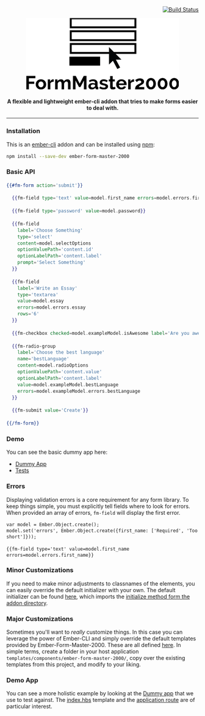 <div align="right">
  <a href="https://travis-ci.org/Emerson/ember-form-master-2000" target="_blank">
    <img src="https://travis-ci.org/Emerson/ember-form-master-2000.svg?branch=master" alt="Build Status">
  </a>
</div>

<p align="center">
  <img src="https://raw.githubusercontent.com/Emerson/ember-form-master-2000/master/addon/assets/form-master-2000.png" alt="FormMaster2000"/>
</p>

<div align="center">
  <h4>A flexible and lightweight ember-cli addon that tries to make forms easier to deal with.</h4>
</div>

----------------------------

### Installation

This is an [ember-cli](http://www.ember-cli.com/) addon and can be installed using [npm](https://www.npmjs.org/package/ember-form-master-2000):

```bash
npm install --save-dev ember-form-master-2000
```

### Basic API

```handlebars
{{#fm-form action='submit'}}

  {{fm-field type='text' value=model.first_name errors=model.errors.first_name label='First Name'}}

  {{fm-field type='password' value=model.password}}

  {{fm-field 
    label='Choose Something' 
    type='select'
    content=model.selectOptions
    optionValuePath='content.id'
    optionLabelPath='content.label'
    prompt='Select Something'
  }}

  {{fm-field
    label='Write an Essay'
    type='textarea'
    value=model.essay
    errors=model.errors.essay
    rows='6'
  }}

  {{fm-checkbox checked=model.exampleModel.isAwesome label='Are you awesome?'}}

  {{fm-radio-group
    label='Choose the best language'
    name='bestLanguage'
    content=model.radioOptions
    optionValuePath='content.value'
    optionLabelPath='content.label'
    value=model.exampleModel.bestLanguage
    errors=model.exampleModel.errors.bestLanguage
  }}

  {{fm-submit value='Create'}}

{{/fm-form}}
```

### Demo

You can see the basic dummy app here:

  * [Dummy App](http://ember-form-master-2000.emersonlackey.com)
  * [Tests](http://ember-form-master-2000.emersonlackey.com/tests/)

### Errors

Displaying validation errors is a core requirement for any form library. To keep things simple, you must explicitly tell fields where to look for errors. When provided an array of errors, `fm-field` will display the first error.

```
var model = Ember.Object.create();
model.set('errors', Ember.Object.create({first_name: ['Required', 'Too short']}));

{{fm-field type='text' value=model.first_name errors=model.errors.first_name}}
```

### Minor Customizations

If you need to make minor adjustments to classnames of the elements, you can easily override the default initializer with your own. The default initializer can be found [here](https://github.com/Emerson/ember-form-master-2000/blob/master/app/initializers/ember-form-master-2000.js), which imports the [initialize method form the addon directory](https://github.com/Emerson/ember-form-master-2000/blob/master/addon/initializers/fm-initialize.js).

### Major Customizations

Sometimes you'll want to _really_ customize things. In this case you can leverage the power of Ember-CLI and simply override the default templates provided by Ember-Form-Master-2000. These are all defined [here](https://github.com/Emerson/ember-form-master-2000/tree/master/app/templates/components/ember-form-master-2000). In simple terms, create a folder in your host application `templates/components/ember-form-master-2000/`, copy over the existing templates from this project, and modify to your liking.

### Demo App

You can see a more holistic example by looking at the [Dummy app](https://github.com/Emerson/ember-form-master-2000/tree/master/tests/dummy/app) that we use to test against. The [index.hbs](https://github.com/Emerson/ember-form-master-2000/blob/master/tests/dummy/app/templates/index.hbs) template and the [application route](https://github.com/Emerson/ember-form-master-2000/blob/master/tests/dummy/app/routes/application.js) are of particular interest.
